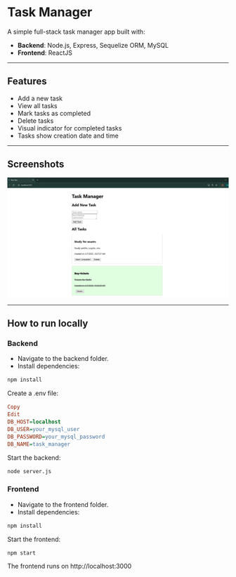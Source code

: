# Task Manager

A simple full-stack task manager app built with:

- **Backend**: Node.js, Express, Sequelize ORM, MySQL
- **Frontend**: ReactJS

---

## Features

- Add a new task
- View all tasks
- Mark tasks as completed
- Delete tasks
- Visual indicator for completed tasks 
- Tasks show creation date and time

---

## Screenshots

*![alt text](image.png)*

---

## How to run locally

### Backend

- Navigate to the backend folder.
- Install dependencies:

```bash
npm install
```

Create a .env file:

```ini
Copy
Edit
DB_HOST=localhost
DB_USER=your_mysql_user
DB_PASSWORD=your_mysql_password
DB_NAME=task_manager
```

Start the backend:

```bash
node server.js
```

### Frontend

- Navigate to the frontend folder.
- Install dependencies:

```bash
npm install
```

Start the frontend:

```bash
npm start
```

The frontend runs on http://localhost:3000